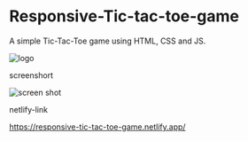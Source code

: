 # Responsive-Tic-tac-toe-game

A simple Tic-Tac-Toe game using HTML, CSS and JS.

![logo](https://user-images.githubusercontent.com/109681228/180598674-ecb4274b-c4e1-400c-98ef-400d23741991.png)


screenshort

![screen shot](https://user-images.githubusercontent.com/109681228/180598785-8d82dda0-1e3e-4383-85c6-dfff9ae9f6c5.png)

netlify-link

https://responsive-tic-tac-toe-game.netlify.app/
